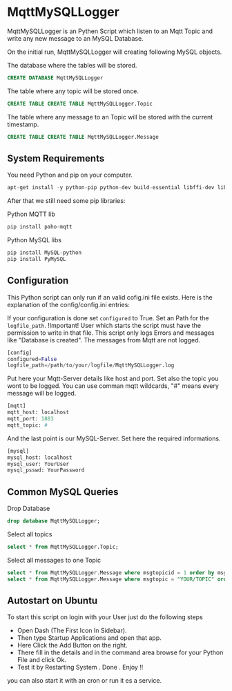 # MqttMySQLLogger
MqttMySQLLogger is an Pythen Script which listen to an Mqtt Topic and write any new message to an MySQL Database.

On the initial run, MqttMySQLLogger will creating following MySQL objects.

The database where the tables will be stored.
```sql
CREATE DATABASE MqttMySQLLogger
```

The table where any topic will be stored once.
```sql
CREATE TABLE CREATE TABLE MqttMySQLLogger.Topic
```

The table where any message to an Topic will be stored with the current timestamp.
```sql
CREATE TABLE CREATE TABLE MqttMySQLLogger.Message
```

## System Requirements

You need Python and pip on your computer.
```python
apt-get install -y python-pip python-dev build-essential libffi-dev libssl-dev
```

After that we still need some pip libraries:

Python MQTT lib
```python
pip install paho-mqtt
```

Python MySQL libs
```python
pip install MySQL-python
pip install PyMySQL
```

## Configuration

This Python script can only run if an valid cofig.ini file exists.
Here is the explanation of the config/config.ini entries:

If your configuration is done set `configured` to True.
Set an Path for the `logfile_path`. !Important! User which starts the script must have the permission to write in that file.
This script only logs Errors and messages like "Database is created". The messages from Mqtt are not logged.
```python
[config]
configured=False
logfile_path=/path/to/your/logfile/MqttMySQLLogger.log
```

Put here your Mqtt-Server details like host and port.
Set also the topic you wont to be logged. You can use comman mqtt wildcards, "#" means every message will be logged.
```python
[mqtt]
mqtt_host: localhost
mqtt_port: 1883
mqtt_topic: #
```

And the last point is our MySQL-Server. Set here the required informations.
```python
[mysql]
mysql_host: localhost
mysql_user: YourUser
mysql_psswd: YourPassword
```


## Common MySQL Queries

Drop Database
```sql
drop database MqttMySQLLogger;
```

Select all topics
```sql
select * from MqttMySQLLogger.Topic;
```

Select all messages to one Topic
```sql
select * from MqttMySQLLogger.Message where msgtopicid = 1 order by msgts asc;
select * from MqttMySQLLogger.Message where msgtopic = "YOUR/TOPIC" order by msgts asc;
```


## Autostart on Ubuntu 

To start this script on login with your User just do the following steps

* Open Dash (The First Icon In Sidebar).
* Then type Startup Applications and open that app.
* Here Click the Add Button on the right.
* There fill in the details and in the command area browse for your Python File and click Ok.
* Test it by Restarting System . Done . Enjoy !!

you can also start it with an cron or run it es a service.

